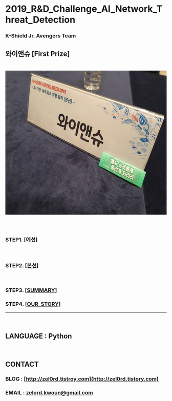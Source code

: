 **2019_R&D_Challenge_AI_Network_Threat_Detection**
==========
### K-Shield Jr. Avengers Team
## 와이앤슈 [First Prize]
<img src="https://github.com/zel0rd/2019_R-D_Challenge_AI_Network_Threat_Detection/blob/master/References/Table_Image.jpeg" width="600px" height="450px" ></img><br/>
==========
  
<br>

### STEP1. [[예선]](https://github.com/zel0rd/2019_R-D_Challenge_AI_Network_Threat_Detection/tree/master/1.예선)
  
<br>

### STEP2. [[본선]](https://github.com/zel0rd/2019_R-D_Challenge_AI_Network_Threat_Detection/tree/master/2.본선)


<br>

### STEP3. [[SUMMARY]](https://github.com/zel0rd/2019_R-D_Challenge_AI_Network_Threat_Detection/blob/master/Summary.md)
  

### STEP4. [[OUR_STORY]](https://github.com/zel0rd/2019_R-D_Challenge_AI_Network_Threat_Detection/blob/master/Story.md)

-----

<br>

## LANGUAGE : Python

<br>

## CONTACT
### BLOG : [http://zel0rd.tistroy.com](http://zel0rd.tistory.com)
### EMAIL : zelord.kwoun@gmail.com
